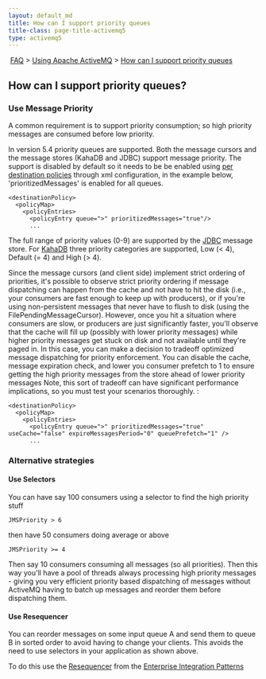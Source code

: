 ```yaml
---
layout: default_md
title: How can I support priority queues 
title-class: page-title-activemq5
type: activemq5
---
```


 [FAQ](faq) > [Using Apache ActiveMQ](using-apache-activemq) > [How can I support priority queues](how-can-i-support-priority-queues)


How can I support priority queues?
----------------------------------

### Use Message Priority

A common requirement is to support priority consumption; so high priority messages are consumed before low priority.

In version 5.4 priority queues are supported. Both the message cursors and the message stores (KahaDB and JDBC) support message priority. The support is disabled by default so it needs to be be enabled using [per destination policies](per-destination-policies) through xml configuration, in the example below, 'prioritizedMessages' is enabled for all queues.
```
<destinationPolicy>
  <policyMap>
    <policyEntries>
      <policyEntry queue=">" prioritizedMessages="true"/>
      ...
```
The full range of priority values (0-9) are supported by the [JDBC](jdbc-support) message store. For [KahaDB](Persistence/kahadb) three priority categories are supported, Low (< 4), Default (= 4) and High (> 4).

Since the message cursors (and client side) implement strict ordering of priorities, it's possible to observe strict priority ordering if message dispatching can happen from the cache and not have to hit the disk (i.e., your consumers are fast enough to keep up with producers), or if you're using non-persistent messages that never have to flush to disk (using the FilePendingMessageCursor). However, once you hit a situation where consumers are slow, or producers are just significantly faster, you'll observe that the cache will fill up (possibly with lower priority messages) while higher priority messages get stuck on disk and not available until they're paged in. In this case, you can make a decision to tradeoff optimized message dispatching for priority enforcement. You can disable the cache, message expiration check, and lower you consumer prefetch to 1 to ensure getting the high priority messages from the store ahead of lower priority messages Note, this sort of tradeoff can have significant performance implications, so you must test your scenarios thoroughly. :
```
<destinationPolicy>
  <policyMap>
    <policyEntries>
      <policyEntry queue=">" prioritizedMessages="true" useCache="false" expireMessagesPeriod="0" queuePrefetch="1" />
      ...
```

### Alternative strategies

#### Use Selectors

You can have say 100 consumers using a selector to find the high priority stuff
```
JMSPriority > 6
```
then have 50 consumers doing average or above
```
JMSPriority >= 4
```
Then say 10 consumers consuming all messages (so all priorities). Then this way you'll have a pool of threads always processing high priority messages - giving you very efficient priority based dispatching of messages without ActiveMQ having to batch up messages and reorder them before dispatching them.

#### Use Resequencer

You can reorder messages on some input queue A and send them to queue B in sorted order to avoid having to change your clients. This avoids the need to use selectors in your application as shown above.

To do this use the [Resequencer](http://activemq.apache.org/camel/resequencer.html) from the [Enterprise Integration Patterns](enterprise-integration-patterns)

